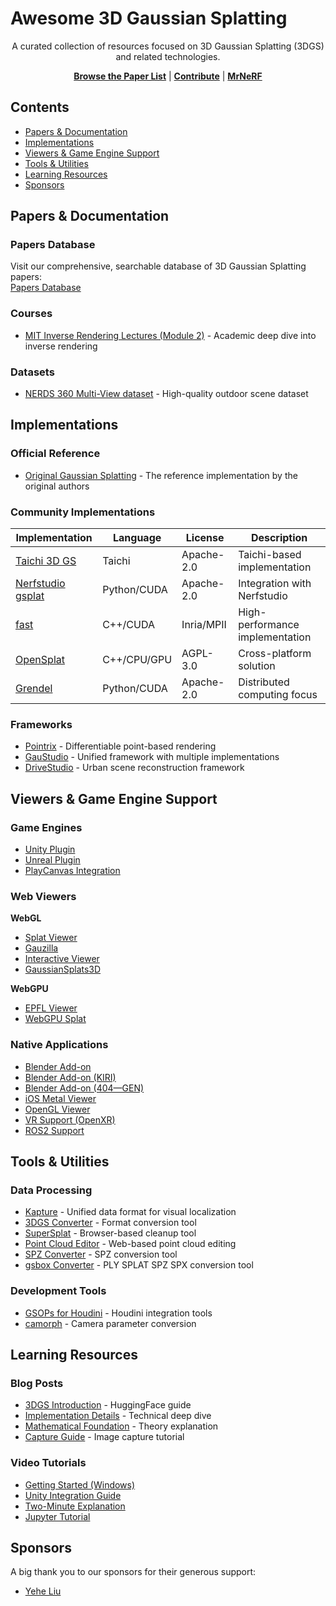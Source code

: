 # Awesome 3D Gaussian Splatting

<div align="center">
  A curated collection of resources focused on 3D Gaussian Splatting (3DGS) and related technologies.
  
  [**Browse the Paper List**](https://mrnerf.github.io/awesome-3D-gaussian-splatting/) | [**Contribute**](CONTRIBUTING.md) | [**MrNeRF**](https://www.mrnerf.com)
</div>

## Contents

- [Papers & Documentation](#papers--documentation)
- [Implementations](#implementations)
- [Viewers & Game Engine Support](#viewers--game-engine-support)
- [Tools & Utilities](#tools--utilities)
- [Learning Resources](#learning-resources)
- [Sponsors](#sponsors)

## Papers & Documentation

### Papers Database
Visit our comprehensive, searchable database of 3D Gaussian Splatting papers:  
[Papers Database](https://mrnerf.github.io/awesome-3D-gaussian-splatting/)

### Courses
- [MIT Inverse Rendering Lectures (Module 2)](https://www.scenerepresentations.org/courses/inverse-graphics-23/) - Academic deep dive into inverse rendering

### Datasets
- [NERDS 360 Multi-View dataset](https://zubair-irshad.github.io/projects/neo360.html) - High-quality outdoor scene dataset

## Implementations

### Official Reference
- [Original Gaussian Splatting](https://github.com/graphdeco-inria/gaussian-splatting) - The reference implementation by the original authors

### Community Implementations
| Implementation | Language | License | Description |
|----------------|----------|----------|-------------|
| [Taichi 3D GS](https://github.com/wanmeihuali/taichi_3d_gaussian_splatting) | Taichi | Apache-2.0 | Taichi-based implementation |
| [Nerfstudio gsplat](https://github.com/nerfstudio-project/gsplat) | Python/CUDA | Apache-2.0 | Integration with Nerfstudio |
| [fast](https://github.com/MrNeRF/gaussian-splatting-cuda) | C++/CUDA | Inria/MPII | High-performance implementation |
| [OpenSplat](https://github.com/pierotofy/OpenSplat) | C++/CPU/GPU | AGPL-3.0 | Cross-platform solution |
| [Grendel](https://github.com/nyu-systems/Grendel-GS) | Python/CUDA | Apache-2.0 | Distributed computing focus |

### Frameworks
- [Pointrix](https://github.com/pointrix-project/pointrix) - Differentiable point-based rendering
- [GauStudio](https://github.com/GAP-LAB-CUHK-SZ/gaustudio) - Unified framework with multiple implementations
- [DriveStudio](https://github.com/ziyc/drivestudio) - Urban scene reconstruction framework

## Viewers & Game Engine Support

### Game Engines
- [Unity Plugin](https://github.com/aras-p/UnityGaussianSplatting)
- [Unreal Plugin](https://github.com/xverse-engine/XV3DGS-UEPlugin)
- [PlayCanvas Integration](https://github.com/playcanvas/engine/tree/main/src/scene/gsplat)

### Web Viewers
**WebGL**
- [Splat Viewer](https://github.com/antimatter15/splat)
- [Gauzilla](https://github.com/BladeTransformerLLC/gauzilla)
- [Interactive Viewer](https://github.com/kishimisu/Gaussian-Splatting-WebGL)
- [GaussianSplats3D](https://github.com/mkkellogg/GaussianSplats3D)

**WebGPU**
- [EPFL Viewer](https://github.com/cvlab-epfl/gaussian-splatting-web)
- [WebGPU Splat](https://github.com/KeKsBoTer/web-splat)

### Native Applications
- [Blender Add-on](https://github.com/ReshotAI/gaussian-splatting-blender-addon)
- [Blender Add-on (KIRI)](https://github.com/Kiri-Innovation/3dgs-render-blender-addon)
- [Blender Add-on (404—GEN)](https://github.com/404-Repo/three-gen-blender-plugin)
- [iOS Metal Viewer](https://github.com/laanlabs/metal-splats)
- [OpenGL Viewer](https://github.com/limacv/GaussianSplattingViewer)
- [VR Support (OpenXR)](https://github.com/hyperlogic/splatapult)
- [ROS2 Support](https://github.com/shadygm/ROSplat)

## Tools & Utilities

### Data Processing
- [Kapture](https://github.com/naver/kapture) - Unified data format for visual localization
- [3DGS Converter](https://github.com/francescofugazzi/3dgsconverter) - Format conversion tool 
- [SuperSplat](https://github.com/playcanvas/super-splat) - Browser-based cleanup tool
- [Point Cloud Editor](https://github.com/JohannesKrueger/pointcloudeditor) - Web-based point cloud editing
- [SPZ Converter](https://github.com/stytim/spz) - SPZ conversion tool
- [gsbox Converter](https://github.com/gotoeasy/gsbox) - PLY SPLAT SPZ SPX conversion tool

### Development Tools
- [GSOPs for Houdini](https://github.com/david-rhodes/GSOPs) - Houdini integration tools
- [camorph](https://github.com/Fraunhofer-IIS/camorph) - Camera parameter conversion

## Learning Resources

### Blog Posts
- [3DGS Introduction](https://huggingface.co/blog/gaussian-splatting) - HuggingFace guide
- [Implementation Details](https://github.com/kwea123/gaussian_splatting_notes) - Technical deep dive
- [Mathematical Foundation](https://github.com/chiehwangs/3d-gaussian-theory) - Theory explanation
- [Capture Guide](https://medium.com/@heyulei/capture-images-for-gaussian-splatting-81d081bbc826) - Image capture tutorial

### Video Tutorials
- [Getting Started (Windows)](https://youtu.be/UXtuigy_wYc)
- [Unity Integration Guide](https://youtu.be/5_GaPYBHqOo)
- [Two-Minute Explanation](https://youtu.be/HVv_IQKlafQ)
- [Jupyter Tutorial](https://www.youtube.com/watch?v=OcvA7fmiZYM)


## Sponsors

A big thank you to our sponsors for their generous support:

- [Yehe Liu](https://x.com/YeheLiu)
